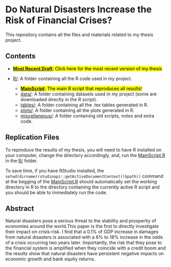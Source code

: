 # Do Natural Disasters Increase the Risk of Financial Crises?

This repository contains all the files and materials related to my thesis project.

## Contents

- <mark>[**Most Recent Draft**](MasterThesis_UpToDate.pdf)<mark>: Click here for the most recent version of my thesis</mark>

- [R/](R/): A folder containing all the R code used in my project.
  - <mark>[**MainScript**](R/MainScript.R)<mark>: The main R script that reproduces all results!
  - [data/](R/data): A folder containing datasets used in my project (some are downloaded directly in the R script).
  - [tables/](R/tables): A folder containing all the .tex tables generated in R.
  - [plots/](R/plots): A folder containing all the plots generated in R.
  - [miscellaneous/](R/miscellaneous): A folder containing old scripts, notes and extra code.

## Replication Files

To reproduce the results of my thesis, you will need to have R installed on your computer, change the directory accordingly, and, run the [MainScript.R](R/MainScript.R) in the [R/](R/) folder.

To save time, if you have RStudio installed, the `setwd(dirname(rstudioapi::getActiveDocumentContext()$path))` command at the begging of the [MainScript.R](R/MainScript.R) should automatically set the working directory in R to the directory containing the currently active R script and you should be able to immediately run the code.

## Abstract

 Natural disasters pose a serious threat to the stability and prosperity of economies around the world.This paper is the first to directly investigate their impact on crisis-risk. I find that a 0.1\% of GDP increase in damages from natural disasters is associated with a 6% to 18% increase in the odds of a crisis occurring two years later. Importantly, the risk that they pose to the financial system is amplified when they coincide with a credit boom and the results show that natural disasters have persistent negative impacts on economic growth and bank equity returns.



